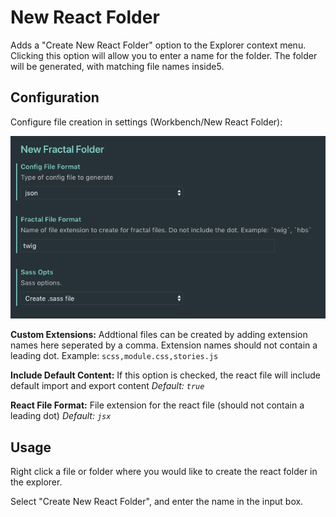 # New React Folder

Adds a "Create New React Folder" option to the Explorer context menu. Clicking this option will allow you to enter a name for the folder. The folder will be generated, with matching file names inside5.

## Configuration

Configure file creation in settings (Workbench/New React Folder):

![configuration options](https://raw.githubusercontent.com/baerkins/vscode-fractal-folder/master/img/options.png "Configuration")

**Custom Extensions:** Addtional files can be created by adding extension names here seperated by a comma. Extension names should not contain a leading dot. Example: `scss,module.css,stories.js`

**Include Default Content:** If this option is checked, the react file will include default import and export content *Default: `true`*

**React File Format:** File extension for the react file (should not contain a leading dot) *Default: `jsx`*

## Usage

Right click a file or folder where you would like to create the react folder in the explorer.

Select "Create New React Folder", and enter the name in the input box.
